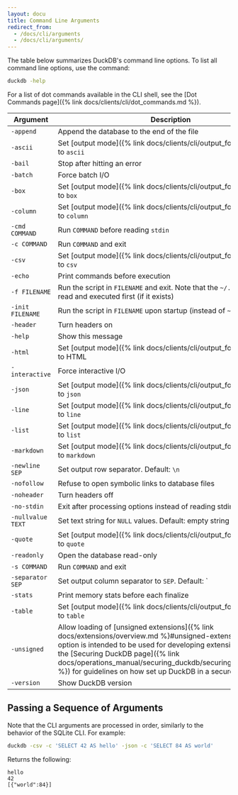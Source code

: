 ```yaml
---
layout: docu
title: Command Line Arguments
redirect_from:
  - /docs/cli/arguments
  - /docs/cli/arguments/
---
```


The table below summarizes DuckDB's command line options.
To list all command line options, use the command:

```bash
duckdb -help
```

For a list of dot commands available in the CLI shell, see the [Dot Commands page]({% link docs/clients/cli/dot_commands.md %}).

<!-- markdownlint-disable MD056 -->

| Argument          | Description                                                                                                   |
| ----------------- | ------------------------------------------------------------------------------------------------------------- |
| `-append`         | Append the database to the end of the file                                                                    |
| `-ascii`          | Set [output mode]({% link docs/clients/cli/output_formats.md %}) to `ascii`                                   |
| `-bail`           | Stop after hitting an error                                                                                   |
| `-batch`          | Force batch I/O                                                                                               |
| `-box`            | Set [output mode]({% link docs/clients/cli/output_formats.md %}) to `box`                                     |
| `-column`         | Set [output mode]({% link docs/clients/cli/output_formats.md %}) to `column`                                  |
| `-cmd COMMAND`    | Run `COMMAND` before reading `stdin`                                                                          |
| `-c COMMAND`      | Run `COMMAND` and exit                                                                                        |
| `-csv`            | Set [output mode]({% link docs/clients/cli/output_formats.md %}) to `csv`                                     |
| `-echo`           | Print commands before execution                                                                               |
| `-f FILENAME`     | Run the script in `FILENAME` and exit. Note that the `~/.duckdbrc` is read and executed first (if it exists)  |
| `-init FILENAME`  | Run the script in `FILENAME` upon startup (instead of `~/.duckdbrc`)                                          |
| `-header`         | Turn headers on                                                                                               |
| `-help`           | Show this message                                                                                             |
| `-html`           | Set [output mode]({% link docs/clients/cli/output_formats.md %}) to HTML                                      |
| `-interactive`    | Force interactive I/O                                                                                         |
| `-json`           | Set [output mode]({% link docs/clients/cli/output_formats.md %}) to `json`                                    |
| `-line`           | Set [output mode]({% link docs/clients/cli/output_formats.md %}) to `line`                                    |
| `-list`           | Set [output mode]({% link docs/clients/cli/output_formats.md %}) to `list`                                    |
| `-markdown`       | Set [output mode]({% link docs/clients/cli/output_formats.md %}) to `markdown`                                |
| `-newline SEP`    | Set output row separator. Default: `\n`                                                                       |
| `-nofollow`       | Refuse to open symbolic links to database files                                                               |
| `-noheader`       | Turn headers off                                                                                              |
| `-no-stdin`       | Exit after processing options instead of reading stdin                                                        |
| `-nullvalue TEXT` | Set text string for `NULL` values. Default: empty string                                                      |
| `-quote`          | Set [output mode]({% link docs/clients/cli/output_formats.md %}) to `quote`                                   |
| `-readonly`       | Open the database read-only                                                                                   |
| `-s COMMAND`      | Run `COMMAND` and exit                                                                                        |
| `-separator SEP`  | Set output column separator to `SEP`. Default: `|`                                                            |
| `-stats`          | Print memory stats before each finalize                                                                       |
| `-table`          | Set [output mode]({% link docs/clients/cli/output_formats.md %}) to `table`                                   |
| `-unsigned`       | Allow loading of [unsigned extensions]({% link docs/extensions/overview.md %}#unsigned-extensions). This option is intended to be used for developing extensions. Consult the [Securing DuckDB page]({% link docs/operations_manual/securing_duckdb/securing_extensions.md %}) for guidelines on how set up DuckDB in a secure manner |
| `-version`        | Show DuckDB version                                                                                           |

<!-- markdownlint-enable MD056 -->

## Passing a Sequence of Arguments

Note that the CLI arguments are processed in order, similarly to the behavior of the SQLite CLI.
For example:

```bash
duckdb -csv -c 'SELECT 42 AS hello' -json -c 'SELECT 84 AS world'
```

Returns the following:

```text
hello
42
[{"world":84}]
```
